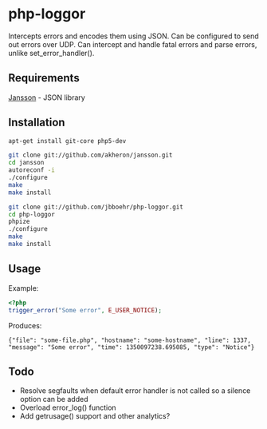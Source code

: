 php-loggor
==========

Intercepts errors and encodes them using JSON. Can be configured to send out 
errors over UDP. Can intercept and handle fatal errors and parse errors, unlike 
set_error_handler().

Requirements
--------------------------------------------------------------------------------

[Jansson](https://github.com/akheron/jansson) - JSON library

Installation
--------------------------------------------------------------------------------

```bash
apt-get install git-core php5-dev
```

```bash
git clone git://github.com/akheron/jansson.git
cd jansson
autoreconf -i
./configure
make
make install
```

```bash
git clone git://github.com/jbboehr/php-loggor.git
cd php-loggor
phpize
./configure
make
make install
```

Usage
--------------------------------------------------------------------------------

Example:

```php
<?php
trigger_error("Some error", E_USER_NOTICE);
```

Produces:

```text
{"file": "some-file.php", "hostname": "some-hostname", "line": 1337, "message": "Some error", "time": 1350097238.695085, "type": "Notice"}
```

Todo
--------------------------------------------------------------------------------

* Resolve segfaults when default error handler is not called so a silence option can be added
* Overload error_log() function
* Add getrusage() support and other analytics?
